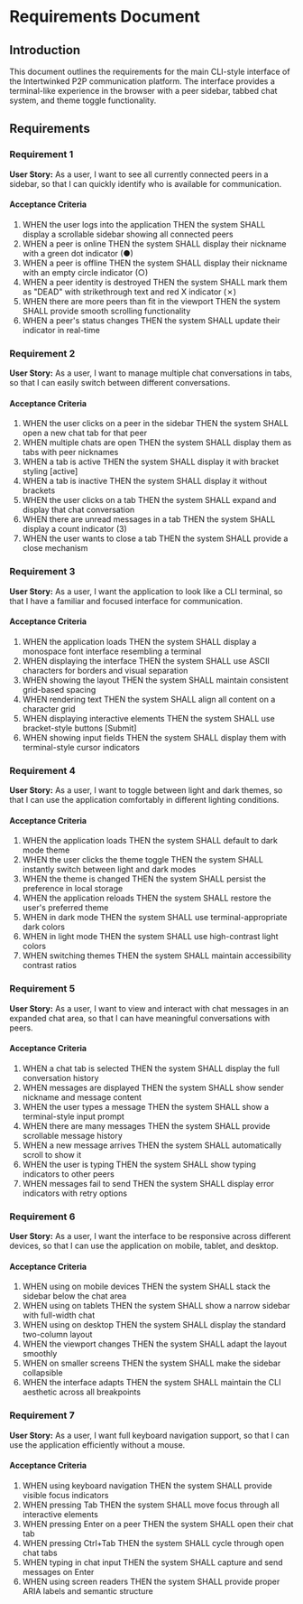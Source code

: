 # Requirements Document

## Introduction

This document outlines the requirements for the main CLI-style interface of the Intertwinked P2P communication platform. The interface provides a terminal-like experience in the browser with a peer sidebar, tabbed chat system, and theme toggle functionality.

## Requirements

### Requirement 1

**User Story:** As a user, I want to see all currently connected peers in a sidebar, so that I can quickly identify who is available for communication.

#### Acceptance Criteria

1. WHEN the user logs into the application THEN the system SHALL display a scrollable sidebar showing all connected peers
2. WHEN a peer is online THEN the system SHALL display their nickname with a green dot indicator (●)
3. WHEN a peer is offline THEN the system SHALL display their nickname with an empty circle indicator (○)
4. WHEN a peer identity is destroyed THEN the system SHALL mark them as "DEAD" with strikethrough text and red X indicator (✗)
5. WHEN there are more peers than fit in the viewport THEN the system SHALL provide smooth scrolling functionality
6. WHEN a peer's status changes THEN the system SHALL update their indicator in real-time

### Requirement 2

**User Story:** As a user, I want to manage multiple chat conversations in tabs, so that I can easily switch between different conversations.

#### Acceptance Criteria

1. WHEN the user clicks on a peer in the sidebar THEN the system SHALL open a new chat tab for that peer
2. WHEN multiple chats are open THEN the system SHALL display them as tabs with peer nicknames
3. WHEN a tab is active THEN the system SHALL display it with bracket styling [active]
4. WHEN a tab is inactive THEN the system SHALL display it without brackets
5. WHEN the user clicks on a tab THEN the system SHALL expand and display that chat conversation
6. WHEN there are unread messages in a tab THEN the system SHALL display a count indicator (3)
7. WHEN the user wants to close a tab THEN the system SHALL provide a close mechanism

### Requirement 3

**User Story:** As a user, I want the application to look like a CLI terminal, so that I have a familiar and focused interface for communication.

#### Acceptance Criteria

1. WHEN the application loads THEN the system SHALL display a monospace font interface resembling a terminal
2. WHEN displaying the interface THEN the system SHALL use ASCII characters for borders and visual separation
3. WHEN showing the layout THEN the system SHALL maintain consistent grid-based spacing
4. WHEN rendering text THEN the system SHALL align all content on a character grid
5. WHEN displaying interactive elements THEN the system SHALL use bracket-style buttons [Submit]
6. WHEN showing input fields THEN the system SHALL display them with terminal-style cursor indicators

### Requirement 4

**User Story:** As a user, I want to toggle between light and dark themes, so that I can use the application comfortably in different lighting conditions.

#### Acceptance Criteria

1. WHEN the application loads THEN the system SHALL default to dark mode theme
2. WHEN the user clicks the theme toggle THEN the system SHALL instantly switch between light and dark modes
3. WHEN the theme is changed THEN the system SHALL persist the preference in local storage
4. WHEN the application reloads THEN the system SHALL restore the user's preferred theme
5. WHEN in dark mode THEN the system SHALL use terminal-appropriate dark colors
6. WHEN in light mode THEN the system SHALL use high-contrast light colors
7. WHEN switching themes THEN the system SHALL maintain accessibility contrast ratios

### Requirement 5

**User Story:** As a user, I want to view and interact with chat messages in an expanded chat area, so that I can have meaningful conversations with peers.

#### Acceptance Criteria

1. WHEN a chat tab is selected THEN the system SHALL display the full conversation history
2. WHEN messages are displayed THEN the system SHALL show sender nickname and message content
3. WHEN the user types a message THEN the system SHALL show a terminal-style input prompt
4. WHEN there are many messages THEN the system SHALL provide scrollable message history
5. WHEN a new message arrives THEN the system SHALL automatically scroll to show it
6. WHEN the user is typing THEN the system SHALL show typing indicators to other peers
7. WHEN messages fail to send THEN the system SHALL display error indicators with retry options

### Requirement 6

**User Story:** As a user, I want the interface to be responsive across different devices, so that I can use the application on mobile, tablet, and desktop.

#### Acceptance Criteria

1. WHEN using on mobile devices THEN the system SHALL stack the sidebar below the chat area
2. WHEN using on tablets THEN the system SHALL show a narrow sidebar with full-width chat
3. WHEN using on desktop THEN the system SHALL display the standard two-column layout
4. WHEN the viewport changes THEN the system SHALL adapt the layout smoothly
5. WHEN on smaller screens THEN the system SHALL make the sidebar collapsible
6. WHEN the interface adapts THEN the system SHALL maintain the CLI aesthetic across all breakpoints

### Requirement 7

**User Story:** As a user, I want full keyboard navigation support, so that I can use the application efficiently without a mouse.

#### Acceptance Criteria

1. WHEN using keyboard navigation THEN the system SHALL provide visible focus indicators
2. WHEN pressing Tab THEN the system SHALL move focus through all interactive elements
3. WHEN pressing Enter on a peer THEN the system SHALL open their chat tab
4. WHEN pressing Ctrl+Tab THEN the system SHALL cycle through open chat tabs
5. WHEN typing in chat input THEN the system SHALL capture and send messages on Enter
6. WHEN using screen readers THEN the system SHALL provide proper ARIA labels and semantic structure